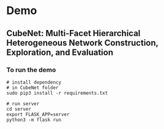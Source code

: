 # Demo
## CubeNet: Multi-Facet Hierarchical Heterogeneous Network Construction, Exploration, and Evaluation
### To run the demo
```shell
# install dependency
# in CubeNet folder
sudo pip3 install -r requirements.txt

# run server
cd server
export FLASK_APP=server
python3 -m flask run
```
